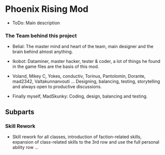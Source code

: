 # Phoenix Rising Mod

- ToDo: Main description

### The Team behind this project

- Belial: The master mind and heart of the team, main designer and the brain behind almost anything.
- Ikobot: Dataminer, master hacker, tester & coder, a lot of things he found in the game files are the basis of this mod.

- Voland, Mikey C, Yokes, conductiv, Torinus, Pantolomin, Dorante, mad2342, Valtakunnanvouti ...
Designing, balancing, testing, storytelling and always open to productive discussions.

- Finally myself, MadSkunky: Coding, design, balancing and testing.

## Subparts

### Skill Rework

- Skill rework for all classes, introduction of faction-related skills, expansion of class-related skills to the 3rd row and use the full personal ability row ...
